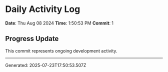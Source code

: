 # Daily Activity Log

**Date**: Thu Aug 08 2024
**Time**: 1:50:53 PM
**Commit**: 1

## Progress Update

This commit represents ongoing development activity.

---
Generated: 2025-07-23T17:50:53.507Z
